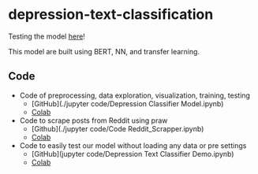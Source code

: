 # depression-text-classification

Testing the model [here](https://colab.research.google.com/drive/1okFWpBN9Oy6fD53pdHfgncgjoefhj54R?usp=sharing)!

This model are built using BERT, NN, and transfer learning.



## Code

- Code of preprocessing, data exploration, visualization, training, testing
  - [GitHub](./jupyter code/Depression Classifier Model.ipynb)
  - [Colab](https://colab.research.google.com/drive/1oAuNqmz2sUSYxTdi_Y2gklcPmsuyclYB?usp=sharing)
- Code to scrape posts from Reddit using praw
  - [Github](./jupyter code/Code Reddit_Scrapper.ipynb)
  - [Colab](https://colab.research.google.com/drive/16nD_nmuu4PvQGKdyrqT7dBjdajKkbNbI?usp=sharingDemo)
- Code to easily test our model without loading any data or pre settings
  - [GitHub](jupyter code/Depression Text Classifier Demo.ipynb)
  - [Colab](https://colab.research.google.com/drive/1okFWpBN9Oy6fD53pdHfgncgjoefhj54R?usp=sharing)

